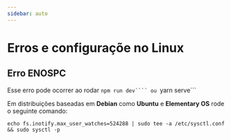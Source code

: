 ```yaml
---
sidebar: auto
---
```

# Erros e configuraçõe no Linux

## Erro ENOSPC

Esse erro pode ocorrer ao rodar ```npm run dev```` ou ```yarn serve```

Em distribuições baseadas em **Debian** como **Ubuntu** e **Elementary OS** rode o seguinte comando:

```
echo fs.inotify.max_user_watches=524288 | sudo tee -a /etc/sysctl.conf && sudo sysctl -p
```